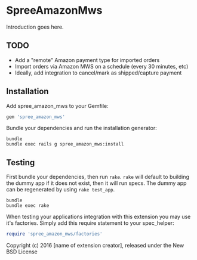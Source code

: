 SpreeAmazonMws
==============

Introduction goes here.

TODO
----

- Add a "remote" Amazon payment type for imported orders
- Import orders via Amazon MWS on a schedule (every 30 minutes, etc)
- Ideally, add integration to cancel/mark as shipped/capture payment

Installation
------------

Add spree_amazon_mws to your Gemfile:

```ruby
gem 'spree_amazon_mws'
```

Bundle your dependencies and run the installation generator:

```shell
bundle
bundle exec rails g spree_amazon_mws:install
```

Testing
-------

First bundle your dependencies, then run `rake`. `rake` will default to building the dummy app if it does not exist, then it will run specs. The dummy app can be regenerated by using `rake test_app`.

```shell
bundle
bundle exec rake
```

When testing your applications integration with this extension you may use it's factories.
Simply add this require statement to your spec_helper:

```ruby
require 'spree_amazon_mws/factories'
```

Copyright (c) 2016 [name of extension creator], released under the New BSD License
